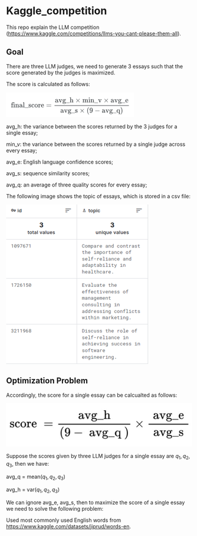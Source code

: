 # Kaggle_competition
This repo explain the LLM competition (https://www.kaggle.com/competitions/llms-you-cant-please-them-all).
## Goal
There are three LLM judges, we need to generate 3 essays such that the score generated by the judges is maximized.

The score is calculated as follows:

![alt text](https://github.com/KeMaSF/Kaggle_competition/blob/main/equation.png) 

avg_h: the variance between the scores returned by the 3 judges for a single essay;

min_v: the variance between the scores returned by a single judge across every essay;

avg_e: English language confidence scores;

avg_s: sequence similarity scores;

avg_q: an average of three quality scores for every essay;

The following image shows the topic of essays, which is stored in a csv file:

![alt text](https://github.com/KeMaSF/Kaggle_competition/blob/main/data.png) 

## Optimization Problem
Accordingly, the score for a single essay can be calcualted as follows:

![alt text](https://github.com/KeMaSF/Kaggle_competition/blob/main/single_score.jpg) 

Suppose the scores given by three LLM judges for a single essay are $q_1, q_2, q_3$, then we have:

avg_q = mean($q_1, q_2, q_3$)

avg_h = var($q_1, q_2, q_3$)

We can ignore avg_e, avg_s, then to maximize the score of a single essay we need to solve the following problem:

Used most commonly used English words from https://www.kaggle.com/datasets/jiprud/words-en. 

